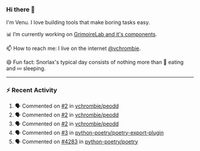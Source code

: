 ### Hi there 👋

I'm Venu. I love building tools that make boring tasks easy.

📊 I’m currently working on [GrimoireLab and it's components](https://chaoss.github.io/grimoirelab).

📫 How to reach me: I live on the internet [@vchrombie](https://www.google.co.in/search?q=vchrombie).

😄 Fun fact: Snorlax's typical day consists of nothing more than :doughnut: eating and :zzz: sleeping.

---

### :zap: Recent Activity

<!--START_SECTION:activity-->
1. 🗣 Commented on [#2](https://github.com/vchrombie/peodd/issues/2) in [vchrombie/peodd](https://github.com/vchrombie/peodd)
2. 🗣 Commented on [#2](https://github.com/vchrombie/peodd/issues/2) in [vchrombie/peodd](https://github.com/vchrombie/peodd)
3. 🗣 Commented on [#2](https://github.com/vchrombie/peodd/issues/2) in [vchrombie/peodd](https://github.com/vchrombie/peodd)
4. 🗣 Commented on [#3](https://github.com/python-poetry/poetry-export-plugin/issues/3) in [python-poetry/poetry-export-plugin](https://github.com/python-poetry/poetry-export-plugin)
5. 🗣 Commented on [#4283](https://github.com/python-poetry/poetry/issues/4283) in [python-poetry/poetry](https://github.com/python-poetry/poetry)
<!--END_SECTION:activity-->

<!--
**vchrombie/vchrombie** is a ✨ _special_ ✨ repository because its `README.md` (this file) appears on your GitHub profile.

Here are some ideas to get you started:

- 🔭 I’m currently working on ...
- 🌱 I’m currently learning ...
- 👯 I’m looking to collaborate on ...
- 🤔 I’m looking for help with ...
- 💬 Ask me about ...
- 📫 How to reach me: ...
- 😄 Pronouns: ...
- ⚡ Fun fact: ...
-->
